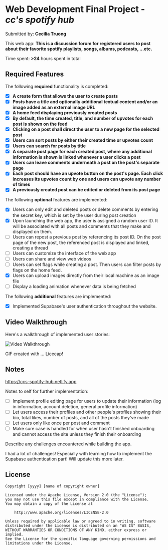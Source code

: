 # Web Development Final Project - *cc's spotify hub*

Submitted by: **Cecilia Truong**

This web app: **This is a discussion forum for registered users to post about their favorite spotify playlists, songs, albums, podcasts, ...etc.**

Time spent: **>24** hours spent in total

## Required Features

The following **required** functionality is completed:

- [x] **A create form that allows the user to create posts**
- [x] **Posts have a title and optionally additional textual content and/or an image added as an external image URL**
- [x] **A home feed displaying previously created posts**
- [x] **By default, the time created, title, and number of upvotes for each post is shown on the feed**
- [x] **Clicking on a post shall direct the user to a new page for the selected post**
- [x] **Users can sort posts by either their created time or upvotes count**
- [x] **Users can search for posts by title**
- [x] **A separate post page for each created post, where any additional information is shown is linked whenever a user clicks a post**
- [x] **Users can leave comments underneath a post on the post's separate page**
- [x] **Each post should have an upvote button on the post's page. Each click increases its upvotes count by one and users can upvote any number of times**
- [x] **A previously created post can be edited or deleted from its post page**

The following **optional** features are implemented:

- [x] Users can only edit and deleted posts or delete comments by entering the secret key, which is set by the user during post creation
- [x] Upon launching the web app, the user is assigned a random user ID. It will be associated with all posts and comments that they make and displayed on them.
- [ ] Users can repost a previous post by referencing its post ID. On the post page of the new post, the referenced post is displayed and linked, creating a thread
- [ ] Users can customize the interface of the web app
- [ ] Users can share and view web videos
- [ ] Users can set flags while creating a post. Then users can filter posts by flags on the home feed.
- [x] Users can upload images directly from their local machine as an image file
- [ ] Display a loading animation whenever data is being fetched

The following **additional** features are implemented:

* [x] Implemented Supabase's user authentication throughout the website.

## Video Walkthrough

Here's a walkthrough of implemented user stories:

<img src='web102final.gif' title='Video Walkthrough' width='' alt='Video Walkthrough' />

<!-- Replace this with whatever GIF tool you used! -->
GIF created with ...  Licecap!
<!-- Recommended tools:
[Kap](https://getkap.co/) for macOS
[ScreenToGif](https://www.screentogif.com/) for Windows
[peek](https://github.com/phw/peek) for Linux. -->

## Notes

https://ccs-spotify-hub.netlify.app

Notes to self for further implementation:
- [ ] Implement profile editing page for users to update their information (log in information, account deletion, general profile information)
- [ ] Let users access their profiles and other people's profiles showing their bio, total likes, number of posts, and all of the posts they've made
- [ ] Let users only like once per post and comment
- [ ] Make sure case is handled for when user hasn't finished onboarding and cannot access the site unless they finish their onboarding

Describe any challenges encountered while building the app.

I had a lot of challenges! Especially with learning how to implement the Supabase authentication part! Will update this more later.

## License

    Copyright [yyyy] [name of copyright owner]

    Licensed under the Apache License, Version 2.0 (the "License");
    you may not use this file except in compliance with the License.
    You may obtain a copy of the License at

        http://www.apache.org/licenses/LICENSE-2.0

    Unless required by applicable law or agreed to in writing, software
    distributed under the License is distributed on an "AS IS" BASIS,
    WITHOUT WARRANTIES OR CONDITIONS OF ANY KIND, either express or implied.
    See the License for the specific language governing permissions and
    limitations under the License.
